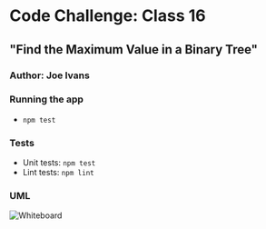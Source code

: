# Code Challenge: Class 16
## "Find the Maximum Value in a Binary Tree"
### Author: Joe Ivans

### Running the app
* `npm test`

### Tests
* Unit tests: `npm test`
* Lint tests: `npm lint`

### UML
![Whiteboard](docs/images/whiteboard.jpg)

